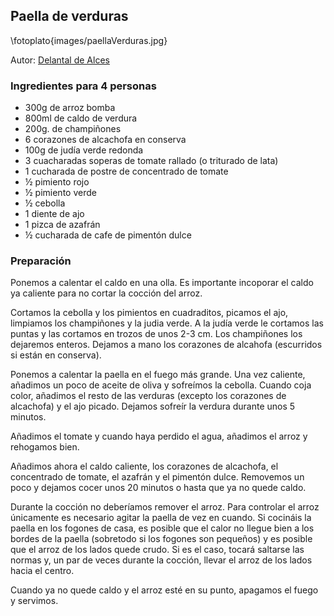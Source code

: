 ## Paella de verduras

\fotoplato{images/paellaVerduras.jpg}
 
Autor: [Delantal de Alces](https://delantaldealces.com/paella-de-verduras/)

### Ingredientes para 4 personas

- 300g de arroz bomba
- 800ml de caldo de verdura
- 200g. de champiñones
- 6 corazones de alcachofa en conserva
- 100g de judía verde redonda
- 3 cuacharadas soperas de tomate rallado (o triturado de lata)
- 1 cucharada de postre de concentrado de tomate
- ½ pimiento rojo
- ½ pimiento verde
- ½ cebolla
- 1 diente de ajo
- 1 pizca de azafrán
- ½ cucharada de cafe de pimentón dulce

### Preparación

Ponemos a calentar el caldo en una olla. Es importante incoporar el caldo ya caliente para no cortar la cocción del arroz.

Cortamos la cebolla y los pimientos en cuadraditos, picamos el ajo, limpiamos los champiñones y la judia verde.
A la judía verde le cortamos las puntas y las cortamos en trozos de unos 2-3 cm. Los champiñones los dejaremos enteros.
Dejamos a mano los corazones de alcahofa (escurridos si están en conserva).

Ponemos a calentar la paella en el fuego más grande.
Una vez caliente, añadimos un poco de aceite de oliva y sofreímos la cebolla.
Cuando coja color, añadimos el resto de las verduras (excepto los corazones de alcachofa) y el ajo picado.
Dejamos sofreír la verdura durante unos 5 minutos.

Añadimos el tomate y cuando haya perdido el agua, añadimos el arroz y rehogamos bien.

Añadimos ahora el caldo caliente, los corazones de alcachofa, el concentrado de tomate, el azafrán y el pimentón dulce.
Removemos un poco y dejamos cocer unos 20 minutos o hasta que ya no quede caldo.

Durante la cocción no deberíamos remover el arroz.
Para controlar el arroz únicamente es necesario agitar la paella de vez en cuando.
Si cocináis la paella en los fogones de casa, es posible que el calor no llegue bien a los bordes de la paella (sobretodo si los fogones son pequeños) y es posible que el arroz de los lados quede crudo.
Si es el caso, tocará saltarse las normas y, un par de veces durante la cocción, llevar el arroz de los lados hacia el centro.

Cuando ya no quede caldo y el arroz esté en su punto, apagamos el fuego y servimos.



